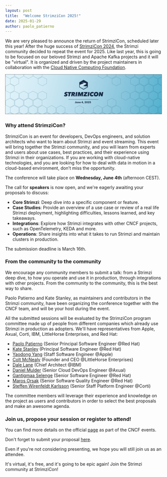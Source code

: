 ```yaml
---
layout: post
title:  "Welcome StrimziCon 2025!"
date: 2025-01-29
author: paolo_patierno
---
```


We are very pleased to announce the return of StrimziCon, scheduled later this year!
After the huge success of [StrimziCon 2024](https://strimzi.io/blog/2024/06/06/strimzicon2024-roundup/), the Strimzi community decided to repeat the event for 2025.
Like last year, this is going to be focused on our beloved Strimzi and Apache Kafka projects and it will be "virtual".
It is organized and driven by the project maintainers in collaboration with the [Cloud Native Computing Foundation](https://www.cncf.io/).

<!--more-->

![StrimziCon 2025 Banner](/assets/images/posts/2025-01-29-strimzicon2025-banner.png)

### Why attend StrimziCon?

StrimziCon is an event for developers, DevOps engineers, and solution architects who want to learn about Strimzi and event streaming.
This event will bring together the Strimzi community, and you will learn from experts and users about use cases, best practices, and their experience using Strimzi in their organizations.
If you are working with cloud-native technologies, and you are looking for how to deal with data in motion in a cloud-based environment, don’t miss the opportunity.

The conference will take place on <b>Wednesday, June 4th</b> (afternoon CEST).

The call for <b>speakers</b> is now open, and we're eagerly awaiting your proposals to discuss:

* <b>Core Strimzi</b>: Deep dive into a specific component or feature.
* <b>Case Studies</b>: Provide an overview of a use case or review of a real life Strimzi deployment, highlighting difficulties, lessons learned, and key takeaways.
* <b>Integrations</b>: Explore how Strimzi integrates with other CNCF projects, such as OpenTelemetry, KEDA and more.
* <b>Operations</b>: Share insights into what it takes to run Strimzi and maintain clusters in production.

The submission deadline is March 16th.

### From the community to the community

We encourage any community members to submit a talk: from a Strimzi deep dive, to how you operate and use it in production, through integrations with other projects.
From the community to the community, this is the best way to share.

Paolo Patierno and Kate Stanley, as maintainers and contributors in the Strimzi community, have been organizing the conference together with the CNCF team, and will be your host during the event.

All the submitted sessions will be evaluated by the StrimziCon program committee made up of people from different companies which already use Strimzi in production as adopters.
We'll have representatives from Apple, Axual, Corti, IBM, LittleHorse Enterprises, and Red Hat:

* [Paolo Patierno](https://www.linkedin.com/in/paolopatierno/) (Senior Principal Software Engineer @Red Hat)
* [Kate Stanley](https://www.linkedin.com/in/katherine-kate-stanley-3796b579/) (Principal Software Engineer @Red Hat)
* [Yaodong Yang](https://www.linkedin.com/in/yaodongyang/) (Staff Software Engineer @Apple)
* [Colt McNealy](https://www.linkedin.com/in/colt-mcnealy-900b7a148/) (Founder and CEO @LittleHorse Enterprises)
* [Dale Lane](https://www.linkedin.com/in/dalelane/) (Chief Architect @IBM)
* [Daniel Mulder](https://www.linkedin.com/in/daniel-mulder-81923981/) (Senior Cloud DevOps Engineer @Axual)
* [Gantigmaa Selenge](https://www.linkedin.com/in/gselenge/) (Senior Software Engineer @Red Hat)
* [Maros Orsak](https://www.linkedin.com/in/majkl-orsak/) (Senior Software Quality Engineer @Red Hat)
* [Steffen Wirenfeldt Karlsson](https://www.linkedin.com/in/steffenwk/) (Senior Staff Platform Engineer @Corti)

The committee members will leverage their experience and knowledge on the project as users and contributors in order to select the best proposals and make an awesome agenda.

### Join us, propose your session or register to attend!

You can find more details on the official [page](https://community.cncf.io/events/details/cncf-virtual-project-events-hosted-by-cncf-presents-strimzicon-2025-virtual/) as part of the CNCF events.

Don't forget to submit your proposal [here](https://sessionize.com/strimzicon-2025/).

Even if you're not considering presenting, we hope you will still join us as an attendee.

It's virtual, it's free, and it's going to be epic again!
Join the Strimzi community at StrimziCon!